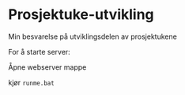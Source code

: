 # Prosjektuke-utvikling
Min besvarelse på utviklingsdelen av prosjektukene

For å starte server:

Åpne webserver mappe

kjør `runme.bat`
